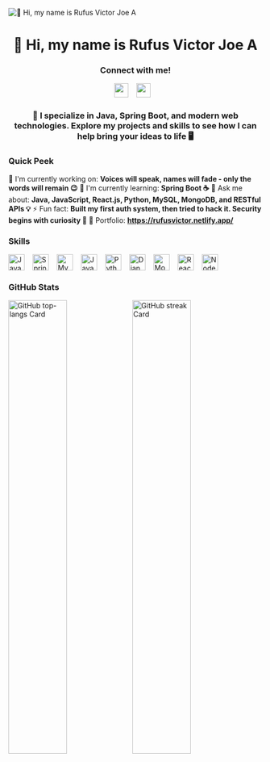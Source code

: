 ![👋 Hi, my name is Rufus Victor Joe A](https://rufusvictor.netlify.app/images/meow_git.gif)

<div id="toc">
  <ul align="center" style="list-style: none">
    <summary>
      <h1>
        👋 Hi, my name is Rufus Victor Joe A
      </h1>
    </summary>
  </ul>
</div>

**<h3 align="center">Connect with me!</h3>** 
<p align="center"><a href="https://github.com/RufusVictor" target="_blank"><img src="https://img.shields.io/badge/GitHub-100000?style=plastic&logo=github&logoColor=white" height="28" style="margin-right: 12px"></a> <a href="https://www.linkedin.com/in/rufusvictor-webdeveloper" target="_blank"><img src="https://img.shields.io/badge/LinkedIn-0077B5?style=plastic&logo=linkedin&logoColor=white" height="28" style="margin-right: 12px"></a></p>

 **<h3 align="center">🚀 I specialize in Java, Spring Boot, and modern web technologies. Explore my projects and skills to see how I can help bring your ideas to life 🖥️</h3>**

**<h3 align="left">Quick Peek</h3>**

💼 I'm currently working on: **Voices will speak, names will fade - only the words will remain 😉**
🌱 I'm currently learning: **Spring Boot ☕**
💬 Ask me about: **Java, JavaScript, React.js, Python, MySQL, MongoDB, and RESTful APIs 💡**
⚡ Fun fact: **Built my first auth system, then tried to hack it. Security begins with curiosity 🔐**
📂 Portfolio: **<a href="https://rufusvictor.netlify.app/" target="_blank">https://rufusvictor.netlify.app/</a>**

 **<h3 align="left">Skills</h3>**

<div style="display: flex; flex-wrap: wrap; gap: 8px; justify-content: left;"><img src="https://img.shields.io/badge/Java-007396?logo=java&logoColor=white" height="32" alt="Java" style="margin-right: 8px"> <img src="https://img.shields.io/badge/Spring-6DB33F?logo=spring&logoColor=white" height="32" alt="Spring" style="margin-right: 8px"> <img src="https://img.shields.io/badge/MySQL-4479A1?logo=mysql&logoColor=white" height="32" alt="MySQL" style="margin-right: 8px"> <img src="https://img.shields.io/badge/JavaScript-F7DF1C?logo=javascript&logoColor=white" height="32" alt="JavaScript" style="margin-right: 8px"> <img src="https://img.shields.io/badge/Python-306998?logo=python&logoColor=white" height="32" alt="Python" style="margin-right: 8px"> <img src="https://img.shields.io/badge/Django-092E20?logo=django&logoColor=white" height="32" alt="Django" style="margin-right: 8px"> <img src="https://img.shields.io/badge/MongoDB-4EA94B?logo=mongodb&logoColor=white" height="32" alt="MongoDB" style="margin-right: 8px"> <img src="https://img.shields.io/badge/React-20232A?logo=react&logoColor=61DAFB" height="32" alt="React" style="margin-right: 8px"> <img src="https://img.shields.io/badge/Node.js-8CC84B?logo=node.js&logoColor=white" height="32" alt="Node.js" style="margin-right: 8px"></div>

 **<h3 align="left">GitHub Stats</h3>**

<p align="left">
  <img width="48%" src="https://github-readme-stats.vercel.app/api/top-langs?username=RufusVictor&theme=dark&hide_title=false&layout=compact&langs_count=6&hide_progress=false&card_width=400&hide_border=false&border_radius=30" alt="GitHub top-langs Card" />
  <img width="48%" src="https://streak-stats.demolab.com/?user=RufusVictor&theme=dark&hide_border=false&border_radius=30&date_format=M+j%5B%2C+Y%5D&mode=daily&disable_animations=false&hide_total_contributions=false&hide_current_streak=false&hide_longest_streak=false&exclude_days=&locale=en&card_height=200&fire=crimson&ring=red&currStreakNum=crimson&currStreakLabel=red" alt="GitHub streak Card" />
</p>

